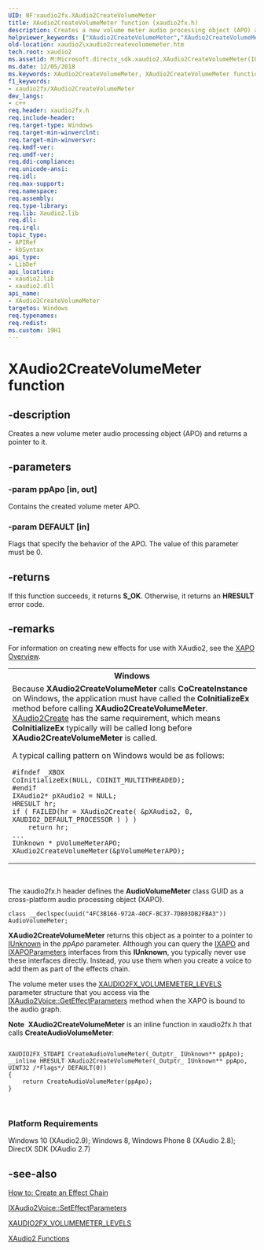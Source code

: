 ```yaml
---
UID: NF:xaudio2fx.XAudio2CreateVolumeMeter
title: XAudio2CreateVolumeMeter function (xaudio2fx.h)
description: Creates a new volume meter audio processing object (APO) and returns a pointer to it.
helpviewer_keywords: ["XAudio2CreateVolumeMeter","XAudio2CreateVolumeMeter function [XAudio2 Audio Mixing APIs]","xaudio2.xaudio2createvolumemeter","xaudio2fx/XAudio2CreateVolumeMeter"]
old-location: xaudio2\xaudio2createvolumemeter.htm
tech.root: xaudio2
ms.assetid: M:Microsoft.directx_sdk.xaudio2.XAudio2CreateVolumeMeter(IUnknown@,UINT32)
ms.date: 12/05/2018
ms.keywords: XAudio2CreateVolumeMeter, XAudio2CreateVolumeMeter function [XAudio2 Audio Mixing APIs], xaudio2.xaudio2createvolumemeter, xaudio2fx/XAudio2CreateVolumeMeter
f1_keywords:
- xaudio2fx/XAudio2CreateVolumeMeter
dev_langs:
- c++
req.header: xaudio2fx.h
req.include-header: 
req.target-type: Windows
req.target-min-winverclnt: 
req.target-min-winversvr: 
req.kmdf-ver: 
req.umdf-ver: 
req.ddi-compliance: 
req.unicode-ansi: 
req.idl: 
req.max-support: 
req.namespace: 
req.assembly: 
req.type-library: 
req.lib: Xaudio2.lib
req.dll: 
req.irql: 
topic_type:
- APIRef
- kbSyntax
api_type:
- LibDef
api_location:
- xaudio2.lib
- xaudio2.dll
api_name:
- XAudio2CreateVolumeMeter
targetos: Windows
req.typenames: 
req.redist: 
ms.custom: 19H1
---
```


# XAudio2CreateVolumeMeter function


## -description


Creates a new volume meter audio processing object (APO) and returns a pointer to it.


## -parameters




### -param ppApo [in, out]

Contains the created volume meter APO.


### -param DEFAULT [in]

Flags that specify the behavior of the APO. The value of this parameter must be 0.


## -returns



If this function succeeds, it returns <b xmlns:loc="http://microsoft.com/wdcml/l10n">S_OK</b>. Otherwise, it returns an <b xmlns:loc="http://microsoft.com/wdcml/l10n">HRESULT</b> error code.




## -remarks



For information on creating new effects for use with XAudio2, see the <a href="https://docs.microsoft.com/windows/desktop/xaudio2/xapo-overview">XAPO Overview</a>.

<table>
<tr>
<th>Windows</th>
</tr>
<tr>
<td>
Because <b>XAudio2CreateVolumeMeter</b> calls <b>CoCreateInstance</b> on Windows, the application must have called the <b>CoInitializeEx</b> method before calling <b>XAudio2CreateVolumeMeter</b>. <a href="https://docs.microsoft.com/windows/desktop/api/xaudio2/nf-xaudio2-xaudio2create">XAudio2Create</a> has the same requirement, which means <b>CoInitializeEx</b> typically will be called long before <b>XAudio2CreateVolumeMeter</b> is called.



A typical calling pattern on Windows would be as follows:




```
#ifndef _XBOX
CoInitializeEx(NULL, COINIT_MULTITHREADED);
#endif
IXAudio2* pXAudio2 = NULL;
HRESULT hr;
if ( FAILED(hr = XAudio2Create( &pXAudio2, 0, XAUDIO2_DEFAULT_PROCESSOR ) ) )
    return hr;
...
IUnknown * pVolumeMeterAPO;
XAudio2CreateVolumeMeter(&pVolumeMeterAPO);

```


</td>
</tr>
</table>
 

The xaudio2fx.h header defines the <b>AudioVolumeMeter</b> class GUID as   a cross-platform audio processing object (XAPO). 

<pre class="syntax" xml:space="preserve"><code>class __declspec(uuid("4FC3B166-972A-40CF-BC37-7DB03DB2FBA3")) AudioVolumeMeter;
</code></pre>
<b>XAudio2CreateVolumeMeter</b> returns this object as a pointer to a pointer to <a href="https://docs.microsoft.com/windows/desktop/api/unknwn/nn-unknwn-iunknown">IUnknown</a> in the <i>ppApo</i> parameter. Although you can query the <a href="https://docs.microsoft.com/windows/desktop/api/xapo/nn-xapo-ixapo">IXAPO</a> and <a href="https://docs.microsoft.com/windows/desktop/api/xapo/nn-xapo-ixapoparameters">IXAPOParameters</a> interfaces from this <b>IUnknown</b>, you typically never use these interfaces directly. Instead, you use them when you create a voice to add them as part of the effects chain. 

The volume meter uses the <a href="https://docs.microsoft.com/windows/desktop/api/xaudio2fx/ns-xaudio2fx-xaudio2fx_volumemeter_levels">XAUDIO2FX_VOLUMEMETER_LEVELS</a> parameter structure that you access via the <a href="https://docs.microsoft.com/windows/desktop/api/xaudio2/nf-xaudio2-ixaudio2voice-geteffectparameters">IXAudio2Voice::GetEffectParameters</a> method when the XAPO is bound to the audio graph.

<div class="alert"><b>Note</b>  <b>XAudio2CreateVolumeMeter</b> is an inline function in xaudio2fx.h that calls <b>CreateAudioVolumeMeter</b>: <pre class="syntax" xml:space="preserve"><code>
XAUDIO2FX_STDAPI CreateAudioVolumeMeter(_Outptr_ IUnknown** ppApo);
__inline HRESULT XAudio2CreateVolumeMeter(_Outptr_ IUnknown** ppApo, UINT32 /*Flags*/ DEFAULT(0))
{
    return CreateAudioVolumeMeter(ppApo);
}
</code></pre>
</div>
<div> </div>
<h3><a id="Platform_Requirements"></a><a id="platform_requirements"></a><a id="PLATFORM_REQUIREMENTS"></a>Platform Requirements</h3>
Windows 10 (XAudio2.9); Windows 8, Windows Phone 8 (XAudio 2.8); DirectX SDK (XAudio 2.7)




## -see-also




<a href="https://docs.microsoft.com/windows/desktop/xaudio2/how-to--create-an-effect-chain">How to: Create an Effect Chain</a>



<a href="https://docs.microsoft.com/windows/desktop/api/xaudio2/nf-xaudio2-ixaudio2voice-seteffectparameters">IXAudio2Voice::SetEffectParameters</a>



<a href="https://docs.microsoft.com/windows/desktop/api/xaudio2fx/ns-xaudio2fx-xaudio2fx_volumemeter_levels">XAUDIO2FX_VOLUMEMETER_LEVELS</a>



<a href="https://docs.microsoft.com/windows/desktop/xaudio2/functions">XAudio2 Functions</a>
 

 

